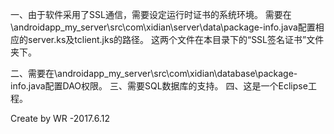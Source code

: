 一、由于软件采用了SSL通信，需要设定运行时证书的系统环境。
	需要在\androidapp_my_server\src\com\xidian\server\data\package-info.java配置相应的server.ks及tclient.jks的路径。
	这两个文件在本目录下的“SSL签名证书”文件夹下。
	
二、需要在\androidapp_my_server\src\com\xidian\database\package-info.java配置DAO权限。
三、需要SQL数据库的支持。
四、这是一个Eclipse工程。


Create by WR -2017.6.12

